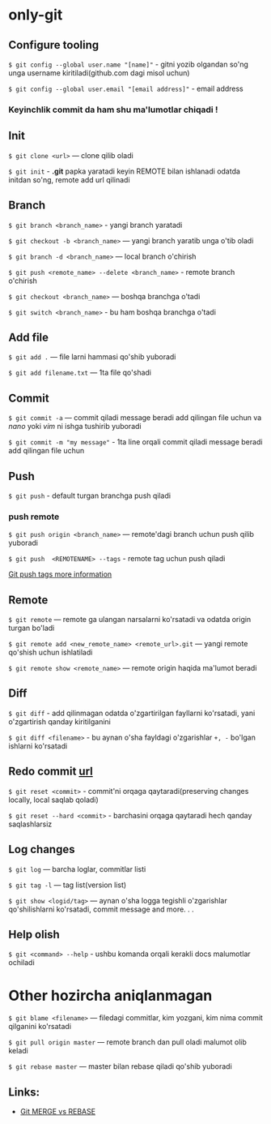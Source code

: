 # only-git

## Configure tooling
`$ git config --global user.name "[name]"` - gitni yozib olgandan so'ng unga username kiritiladi(github.com dagi misol uchun)

`$ git config --global user.email "[email address]"` - email address

### Keyinchlik commit da ham shu ma'lumotlar chiqadi !

## Init
`$ git clone <url>` — clone qilib oladi

`$ git init` - **.git** papka yaratadi keyin REMOTE bilan ishlanadi odatda initdan so'ng, remote add url qilinadi

## Branch
`$ git branch <branch_name>` - yangi branch yaratadi

`$ git checkout -b <branch_name>` — yangi branch yaratib unga o'tib oladi

`$ git branch -d <branch_name>` — local branch o'chirish

`$ git push <remote_name> --delete <branch_name>` - remote branch o'chirish

`$ git checkout <branch_name>` — boshqa branchga o'tadi

`$ git switch <branch_name>` - bu ham boshqa branchga o'tadi 

## Add file
`$ git add .` — file larni hammasi qo'shib yuboradi

`$ git add filename.txt` — 1ta file qo'shadi

## Commit
`$ git commit -a` — commit qiladi message beradi add qilingan file uchun va *nano* yoki *vim* ni ishga tushirib yuboradi

`$ git commit -m "my message"` - 1ta line orqali commit qiladi message beradi add qilingan file uchun

## Push
`$ git push` - default turgan branchga push qiladi

### push remote
`$ git push origin <branch_name>` — remote'dagi branch uchun push qilib yuboradi

`$ git push  <REMOTENAME> --tags` - remote tag uchun push qiladi

<a href="https://stackoverflow.com/questions/5195859/how-do-you-push-a-tag-to-a-remote-repository-using-git">Git push tags more information</a>


## Remote
`$ git remote` 
— remote ga ulangan narsalarni ko'rsatadi va odatda origin turgan bo'ladi

`$ git remote add <new_remote_name> <remote_url>.git`
 — yangi remote qo'shish uchun ishlatiladi

`$ git remote show <remote_name>` — remote origin haqida ma'lumot beradi

## Diff
`$ git diff` - add qilinmagan odatda o'zgartirilgan fayllarni ko'rsatadi, yani o'zgartirish qanday kiritilganini

`$ git diff <filename>` - bu aynan o'sha fayldagi o'zgarishlar `+, -` bo'lgan ishlarni ko'rsatadi


## Redo commit <a href="https://stackoverflow.com/questions/2530060/in-plain-english-what-does-git-reset-do">url</a>
`$ git reset <commit>` - commit'ni orqaga qaytaradi(preserving changes locally, local saqlab qoladi)

`$ git reset --hard <commit>` - barchasini orqaga qaytaradi hech qanday saqlashlarsiz

## Log changes
`$ git log` — barcha loglar, commitlar listi

`$ git tag -l` — tag list(version list) 


`$ git show <logid/tag>`
 — aynan o'sha logga tegishli o'zgarishlar qo'shilishlarni ko'rsatadi, commit message and more. . .

## Help olish

`$ git <command> --help` - ushbu komanda orqali kerakli docs malumotlar ochiladi

# Other hozircha aniqlanmagan
`$ git blame <filename>` — filedagi commitlar, kim yozgani, kim nima commit qilganini ko'rsatadi


`$ git pull origin master` — remote branch dan pull oladi malumot olib keladi

`$ git rebase master` — master bilan rebase qiladi qo'shib yuboradi


## Links:
- <a href="https://www.youtube.com/watch?v=CRlGDDprdOQ&ab_channel=Academind">Git MERGE vs REBASE
</a>
